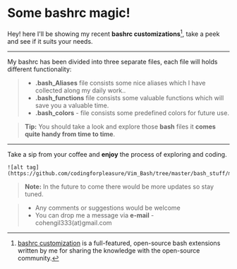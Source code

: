 **Some bashrc magic!**
===================

Hey! 
here I'll be showing my recent **bashrc customizations**[^bashrc_customization], take a peek and see if it suits your needs.

----------
My bashrc has been divided into three separate files, each file will holds different functionality: 

> -  **.bash_Aliases**    file consists some nice aliases which I have collected along my daily work..
> - **.bash_functions** file consists some valuable functions which will save you a valuable time.
> - **.bash_colors**   -   file consists some predefined colors for future use.

> **Tip:** You should take a look and explore those **bash** files it **comes quite handy from time to time**. 

---
  Take a sip from your coffee <i class="icon-coffee"></i> and **enjoy** the process of exploring and coding.

```
![alt tag](https://github.com/codingforpleasure/Vim_Bash/tree/master/bash_stuff/my_flowchart.png)
```

> **Note:** In the future to come there would be more updates so stay tuned.

> - Any comments or suggestions would be welcome
> - You can drop me a message via **e-mail** -  cohengil333(at)gmail.com

  [^bashrc_customization]: [bashrc customization](https://stackedit.io/) is a full-featured, open-source bash extensions written by me for sharing the knowledge with the open-source community.
  
